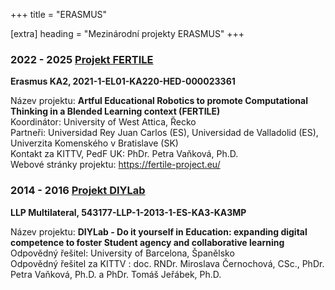 +++
title = "ERASMUS" 

[extra]
heading = "Mezinárodní projekty ERASMUS"
+++

### 2022 - 2025 [Projekt FERTILE](/vedecka-cinnost/mezinarodni/fertile.pdf)
**Erasmus KA2, 2021-1-EL01-KA220-HED-000023361**

Název projektu: **Artful Educational Robotics to promote Computational Thinking in a Blended Learning context (FERTILE)**  
Koordinátor: University of West Attica, Řecko  
Partneři: Universidad Rey Juan Carlos (ES), Universidad de Valladolid (ES), Univerzita Komenského v Bratislave (SK)  
Kontakt za KITTV, PedF UK: PhDr. Petra Vaňková, Ph.D.  
Webové stránky projektu: <https://fertile-project.eu/>
 

### 2014 - 2016 [Projekt DIYLab](/vedecka-cinnost/mezinarodni/diylab)
**LLP Multilateral, 543177-LLP-1-2013-1-ES-KA3-KA3MP**

Název projektu: **DIYLab - Do it yourself in Education: expanding digital competence to foster Student agency and collaborative learning**  
Odpovědný řešitel: University of Barcelona, Španělsko  
Odpovědný řešitel za KITTV : doc. RNDr. Miroslava Černochová, CSc., PhDr. Petra Vaňková, Ph.D. a PhDr. Tomáš Jeřábek, Ph.D.
